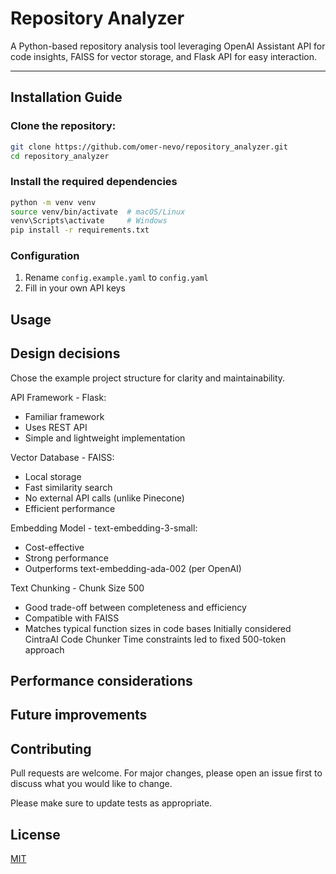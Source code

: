 #  Repository Analyzer

A Python-based repository analysis tool leveraging OpenAI Assistant API for code insights, FAISS for vector storage, and Flask API for easy interaction.

---

## Installation Guide

### Clone the repository:
```bash
git clone https://github.com/omer-nevo/repository_analyzer.git
cd repository_analyzer
```

### Install the required dependencies
```bash
python -m venv venv
source venv/bin/activate  # macOS/Linux
venv\Scripts\activate     # Windows
pip install -r requirements.txt
```

### Configuration
1. Rename `config.example.yaml` to `config.yaml`
2. Fill in your own API keys 

## Usage

## Design decisions

Chose the example project structure for clarity and maintainability.

API Framework - Flask:
- Familiar framework
- Uses REST API
- Simple and lightweight implementation

Vector Database - FAISS:
- Local storage
- Fast similarity search
- No external API calls (unlike Pinecone)
- Efficient performance

Embedding Model - text-embedding-3-small:
- Cost-effective
- Strong performance
- Outperforms text-embedding-ada-002 (per OpenAI)

Text Chunking - Chunk Size 500
- Good trade-off between completeness and efficiency 
- Compatible with FAISS
- Matches typical function sizes in code bases
Initially considered CintraAI Code Chunker
Time constraints led to fixed 500-token approach

## Performance considerations

## Future improvements

## Contributing

Pull requests are welcome. For major changes, please open an issue first
to discuss what you would like to change.

Please make sure to update tests as appropriate.

## License

[MIT](https://choosealicense.com/licenses/mit/)